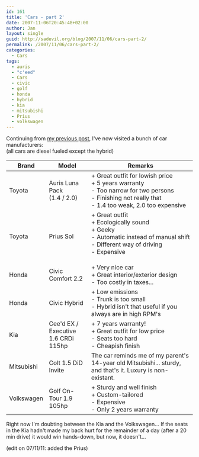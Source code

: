 ```yaml
---
id: 161
title: 'Cars - part 2'
date: 2007-11-06T20:45:48+02:00
author: Jan
layout: single
guid: http://sadevil.org/blog/2007/11/06/cars-part-2/
permalink: /2007/11/06/cars-part-2/
categories:
  - Cars
tags:
  - auris
  - "c'eed"
  - Cars
  - civic
  - golf
  - honda
  - hybrid
  - kia
  - mitsubishi
  - Prius
  - volkswagen
---
```

Continuing from [my previous post](https://kcore.org/2007/11/04/cars-cars-cars/), I've now visited a bunch of car manufacturers:  
(all cars are diesel fueled except the hybrid)  

| Brand | Model | Remarks |
| ---- | --- | --- |
| Toyota | Auris Luna Pack<br>(1.4 / 2.0) | + Great outfit for lowish price<br>+ 5 years warranty<br>- Too narrow for two persons<br>- Finishing not really that<br>- 1.4 too weak, 2.0 too expensive |
| Toyota | Prius Sol | + Great outfit<br>+ Ecologically sound<br>+ Geeky<br>- Automatic instead of manual shift<br>- Different way of driving<br>- Expensive </p> |
| Honda | Civic Comfort 2.2 | + Very nice car<br>+ Great interior/exterior design<br>- Too costly in taxes... |
| Honda | Civic Hybrid | + Low emissions<br>- Trunk is too small<br>- Hybrid isn't that useful if you always are in high RPM's |
| Kia | Cee'd EX / Executive<br>1.6 CRDi 115hp |+ 7 years warranty!<br>+ Great outfit for low price<br>- Seats too hard<br>- Cheapish finish |
| Mitsubishi | Colt 1.5 DiD Invite | The car reminds me of my parent's 14-year old Mitsubishi... sturdy, and that's it. Luxury is non-existant. |
| Volkswagen | Golf On-Tour 1.9 105hp| + Sturdy and well finish<br>+ Custom-tailored<br>- Expensive<br>- Only 2 years warranty |

Right now I'm doubting between the Kia and the Volkswagen... If the seats in the Kia hadn't made my back hurt for the remainder of a day (after a 20 min drive) it would win hands-down, but now, it doesn't...

(edit on 07/11/11: added the Prius)